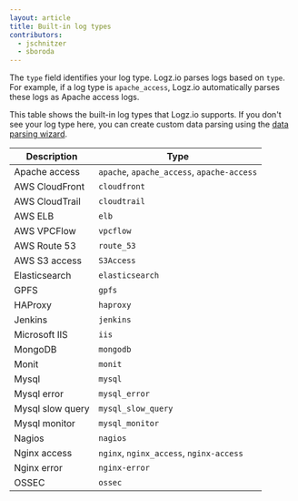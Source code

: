 ```yaml
---
layout: article
title: Built-in log types
contributors:
  - jschnitzer
  - sboroda
---
```


The `type` field identifies your log type. Logz.io parses logs based on `type`. For example, if a log type is `apache_access`, Logz.io automatically parses these logs as Apache access logs.

This table shows the built-in log types that Logz.io supports. If you don't see your log type here, you can create custom data parsing using the [data parsing wizard](https://app.logz.io/#/dashboard/data-parsing/step1).

| Description           | Type                                       |
|-----------------------|--------------------------------------------|
| Apache access         | `apache`, `apache_access`, `apache-access` |
| AWS CloudFront        | `cloudfront`                               |
| AWS CloudTrail        | `cloudtrail`                               |
| AWS ELB               | `elb`                                      |
| AWS VPCFlow           | `vpcflow`                                  |
| AWS Route 53          | `route_53`                                 |
| AWS S3 access         | `S3Access`                                 |
| Elasticsearch         | `elasticsearch`                            |
| GPFS                  | `gpfs`                                     |
| HAProxy               | `haproxy`                                  |
| Jenkins               | `jenkins`                                  |
| Microsoft IIS         | `iis`                                      |
| MongoDB               | `mongodb`                                  |
| Monit                 | `monit`                                    |
| Mysql                 | `mysql`                                    |
| Mysql error           | `mysql_error`                              |
| Mysql slow query      | `mysql_slow_query`                         |
| Mysql monitor         | `mysql_monitor`                            |
| Nagios                | `nagios`                                   |
| Nginx access          | `nginx`, `nginx_access`, `nginx-access`    |
| Nginx error           | `nginx-error`                              |
| OSSEC                 | `ossec`                                    |
